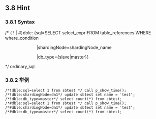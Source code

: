 ## 3.8 Hint

### 3.8.1 Syntax

/* { ! | #}dble: {sql=SELECT select_expr  FROM  table_references  WHERE  where_condition

&nbsp; &nbsp; &nbsp; &nbsp; &nbsp; &nbsp; &nbsp;&nbsp; &nbsp; &nbsp; &nbsp; &nbsp; &nbsp; &nbsp;|shardingNode=shardingNode_name

&nbsp; &nbsp; &nbsp; &nbsp; &nbsp; &nbsp; &nbsp;&nbsp; &nbsp; &nbsp; &nbsp; &nbsp; &nbsp; &nbsp;|db_type={slave|master}}

*/            ordinary_sql

### 3.8.2 举例

```
/*!dble:sql=select 1 from sbtest */ call p_show_time();
/*!dble:shardingNode=dn1*/ update sbtest set name = 'test';
/*!dble:db_type=master*/ select count(*) from sbtest;
/*#dble:sql=select 1 from sbtest */ call p_show_time();
/*#dble:shardingNode=dn1*/ update sbtest set name = 'test';
/*#dble:db_type=master*/ select count(*) from sbtest;
```


